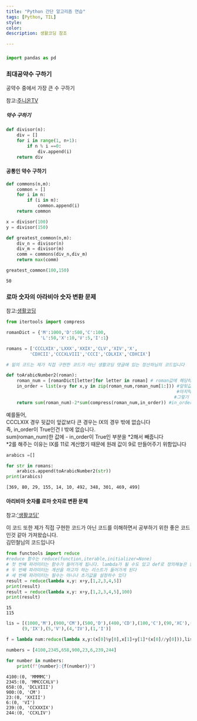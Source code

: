 ```yaml
---
title: "Python 간단 알고리즘 연습"
tags: [Python, TIL]
style:
color:
description: 생활코딩 참조

---
```


### 

```python
import pandas as pd
```

### 최대공약수 구하기

공약수 중에서 가장 큰 수 구하기

참고:[주니온TV](https://www.youtube.com/watch?v=DJhobtMGbNQ&feature=youtu.be&fbclid=IwAR32id3_mtNhhlzGlvKRSumdggbJRrZ1hvYkw_6h9ohogAYUHKZ6U4VpPAk)

##### 약수 구하기


```python
def divisor(n):
    div = []
    for i in range(1, n+1):
        if n % i ==0:
            div.append(i)
    return div
```

#### 공통인 약수 구하기


```python
def commons(n,m):
    common = []
    for i in n:
        if (i in m):
            common.append(i)
    return common
```


```python
x = divisor(100)
y = divisor(150)
```


```python
def greatest_common(n,m):
    div_n = divisor(n)
    div_m = divisor(m)
    comm = commons(div_n,div_m)
    return max(comm)
```


```python
greatest_common(100,150)
```




    50



### 로마 숫자의 아라비아 숫자 변환 문제

참고:[생활코딩](https://www.facebook.com/groups/codingeverybody)


```python
from itertools import compress
```


```python
romanDict = {'M':1000,'D':500,'C':100,
             'L':50,'X':10,'V':5,'I':1}
```


```python
romans = ['CCCLXIX','LXXX','XXIX','CLV','XIV','X',
         'CDXCII','CCCXLVIII','CCCI','CDLXIX','CDXCIX']
```


```python
# 밑의 코드는 제가 직접 구현한 코드가 아닌 생활코딩 댓글에 있는 정산하님의 코드입니다
```


```python
def toArabicNumber2(roman):
    roman_num = [romanDict[letter]for letter in roman] # roman값에 해당하는 dictionary의 value값 반환
    in_order = list(x<y for x,y in zip(roman_num,roman_num[1:])) #앞뒷값을 묶고 뒷값이 앞값 보다 크다면 True 반환
                                                                 #마지막 숫자는 더 이상 뒷값이 없기 때문에 아무것도 반환하지 않음
                                                                #그렇기 때문에 in_order를 반환해보면 length가 하나 적은걸 알 수 있다
    return sum(roman_num)-2*sum(compress(roman_num,in_order)) #in_order이 True인 경우 앞숫자를 2번 빼주는 방식
```

예를들어, <br/>
CCCLXIX 경우 뒷값이 앞값보다 큰 경우는 IX의 경우 밖에 없습니다 <br/>
즉, in_order이 True인건 I 밖에 없습니다. <br/>
sum(roman_num)한 값에 - in_order이 True인 부분을 *2해서 빼줍니다 <br/>
*2를 해주는 이유는 IX를 11로 계산했기 때문에 원래 값이 9로 만들어주기 위함입니다


```python
arabics =[]
```


```python
for str in romans:
    arabics.append(toArabicNumber2(str))
print(arabics)
```

    [369, 80, 29, 155, 14, 10, 492, 348, 301, 469, 499]


#### 아리비아 숫자를 로마 숫자로 변환 문제

참고:['생활코딩'](https://ideone.com/d5SSIF?fbclid=IwAR1btj95rrVatuVkOzgctIiTvc1OHab_7Q1-4P2xm6pl_MpB9j8GRQD6SOE)

이 코드 또한 제가 직접 구현한 코드가 아닌 코드를 이해하면서 공부하기 위한 좋은 코드인것 같아 가져왔습니다. <br/>
김민철님의 코드입니다


```python
from functools import reduce
#reduce 함수는 reduce(function,iterable,initializer=None)
# 첫 번째 파라미터는 함수가 들어가게 됩니다. lambda가 될 수도 있고 def로 정의해놓은 함수가 될 수도 있다. 
# 두 번째 파라미터는 계산을 하고자 하는 리스트가 들어가게 된다
# 세 번째 파라미터는 필수는 아니나 초기값을 설정하수 있다
result = reduce(lambda x,y: x+y,[1,2,3,4,5])
print(result)
result = reduce(lambda x,y: x+y,[1,2,3,4,5],100)
print(result)
```

    15
    115



```python
lis = [(1000,'M'),(900,'CM'),(500,'D'),(400,'CD'),(100,'C'),(90,'XC'),(50,'L'),(40,'XL'),(10,'X'),
      (9,'IX'),(5,'V'),(4,'IV'),(1,'I')]
```


```python
f = lambda num:reduce(lambda x,y:(x[0]%y[0],x[1]+y[1]*(x[0]//y[0])),lis,(num,''))
```


```python
numbers = [4100,2345,658,900,23,6,239,244]
```


```python
for number in numbers:
    print(f"{number}:{f(number)}")
```

    4100:(0, 'MMMMC')
    2345:(0, 'MMCCCXLV')
    658:(0, 'DCLVIII')
    900:(0, 'CM')
    23:(0, 'XXIII')
    6:(0, 'VI')
    239:(0, 'CCXXXIX')
    244:(0, 'CCXLIV')
